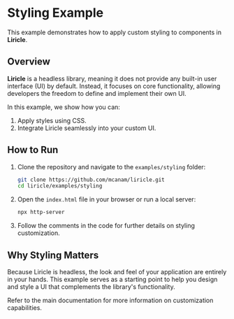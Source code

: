 # Styling Example  

This example demonstrates how to apply custom styling to components in **Liricle**.  

## Overview  
**Liricle** is a headless library, meaning it does not provide any built-in user interface (UI) by default. Instead, it focuses on core functionality, allowing developers the freedom to define and implement their own UI.  

In this example, we show how you can:  
1. Apply styles using CSS.  
2. Integrate Liricle seamlessly into your custom UI.  

## How to Run  
1. Clone the repository and navigate to the `examples/styling` folder:  
   ```bash  
   git clone https://github.com/mcanam/liricle.git  
   cd liricle/examples/styling  
   ```  

2. Open the `index.html` file in your browser or run a local server:  
   ```bash  
   npx http-server  
   ```  

3. Follow the comments in the code for further details on styling customization.  

## Why Styling Matters  
Because Liricle is headless, the look and feel of your application are entirely in your hands. This example serves as a starting point to help you design and style a UI that complements the library's functionality.  

Refer to the main documentation for more information on customization capabilities.  
